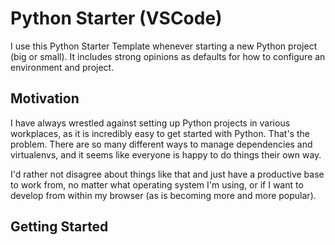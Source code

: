 # Python Starter (VSCode)

I use this Python Starter Template whenever starting a new Python project (big or small).
It includes strong opinions as defaults for how to configure an environment and project.

## Motivation

I have always wrestled against setting up Python projects in various workplaces, as it is incredibly easy to get started with Python. That's the problem. There are so many different ways to manage dependencies and virtualenvs, and it seems like everyone is happy to do things their own way.

I'd rather not disagree about things like that and just have a productive base to work from, no matter what operating system I'm using, or if I want to develop from within my browser (as is becoming more and more popular).

## Getting Started
